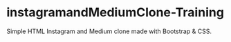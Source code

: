 # instagramandMediumClone-Training
Simple HTML Instagram and Medium clone made with Bootstrap & CSS.
